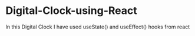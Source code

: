 # Digital-Clock-using-React
In this Digital Clock I have used useState() and useEffect() hooks from react
